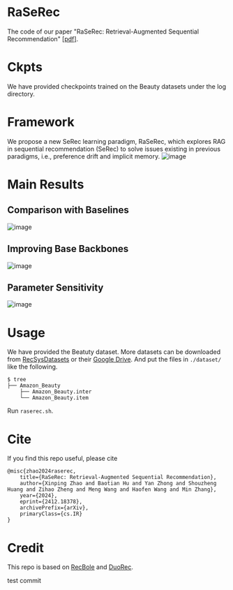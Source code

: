 # RaSeRec
The code of our paper "RaSeRec: Retrieval-Augmented Sequential Recommendation" [[pdf]](https://arxiv.org/abs/2412.18378).

# Ckpts
We have provided checkpoints trained on the Beauty datasets under the log directory.

# Framework
We propose a new SeRec learning paradigm, RaSeRec, which explores RAG in sequential recommendation (SeRec) to solve issues existing in previous paradigms, i.e., preference drift and implicit memory.
![image](https://github.com/user-attachments/assets/2563e6ad-76a0-4181-85ef-7ac0aed7a3a9)

# Main Results
## Comparison with Baselines
![image](https://github.com/user-attachments/assets/a666af15-cd31-45fa-be3e-6ac41e996620)
## Improving Base Backbones
![image](https://github.com/user-attachments/assets/f98dde00-4071-4eef-b0e9-d0b68c4e0c69)
## Parameter Sensitivity
![image](https://github.com/user-attachments/assets/ef153798-8d84-4276-a130-0d9ddfc82504)


# Usage
We have provided the Beatuty dataset. More datasets can be downloaded from [RecSysDatasets](https://github.com/RUCAIBox/RecSysDatasets) or their [Google Drive](https://drive.google.com/drive/folders/1ahiLmzU7cGRPXf5qGMqtAChte2eYp9gI). And put the files in `./dataset/` like the following.
```
$ tree
├── Amazon_Beauty
    ├── Amazon_Beauty.inter
    └── Amazon_Beauty.item
```

Run `raserec.sh`.


# Cite

If you find this repo useful, please cite
```
@misc{zhao2024raserec,
    title={RaSeRec: Retrieval-Augmented Sequential Recommendation},
    author={Xinping Zhao and Baotian Hu and Yan Zhong and Shouzheng Huang and Zihao Zheng and Meng Wang and Haofen Wang and Min Zhang},
    year={2024},
    eprint={2412.18378},
    archivePrefix={arXiv},
    primaryClass={cs.IR}
}
```

# Credit
This repo is based on [RecBole](https://github.com/RUCAIBox/RecBole) and [DuoRec](https://github.com/RuihongQiu/DuoRec).

test commit